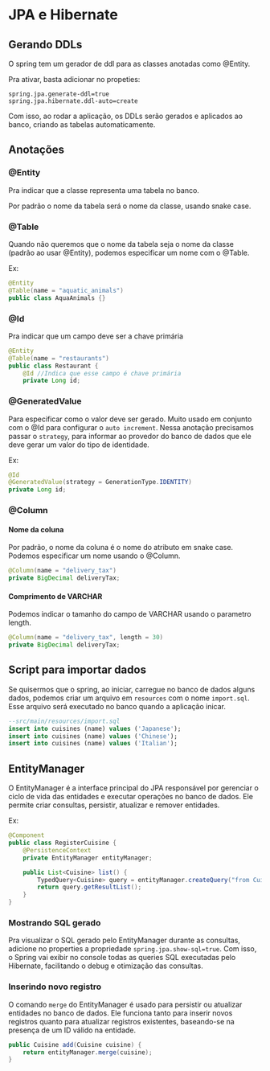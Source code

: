 # JPA e Hibernate
## Gerando DDLs
O spring tem um gerador de ddl para as classes anotadas como @Entity.

Pra ativar, basta adicionar no propeties:

```properties
spring.jpa.generate-ddl=true
spring.jpa.hibernate.ddl-auto=create
```

Com isso, ao rodar a aplicação, os DDLs serão gerados e aplicados ao banco, criando as tabelas automaticamente.

## Anotações
### @Entity
Pra indicar que a classe representa uma tabela no banco. 

Por padrão o nome da tabela será o nome da classe, usando snake case.

### @Table
Quando não queremos que o nome da tabela seja o nome da classe (padrão ao usar @Entity), podemos especificar um nome com o @Table.

Ex:
```java
@Entity
@Table(name = "aquatic_animals")
public class AquaAnimals {}
```

### @Id
Pra indicar que um campo deve ser a chave primária

```java
@Entity
@Table(name = "restaurants")
public class Restaurant {
    @Id //Indica que esse campo é chave primária
    private Long id;
```

### @GeneratedValue
Para especificar como o valor deve ser gerado. Muito usado em conjunto com o @Id para configurar o `auto increment`. Nessa anotação precisamos passar o `strategy`, para informar ao provedor do banco de dados que ele deve gerar um valor do tipo de identidade.

Ex:
```java
@Id
@GeneratedValue(strategy = GenerationType.IDENTITY)
private Long id;
```

### @Column
#### Nome da coluna
Por padrão, o nome da coluna é o nome do atributo em snake case. Podemos especificar um nome usando o @Column.

```java
@Column(name = "delivery_tax")
private BigDecimal deliveryTax;
```

#### Comprimento de VARCHAR
Podemos indicar o tamanho do campo de VARCHAR usando o parametro length.

```java
@Column(name = "delivery_tax", length = 30)
private BigDecimal deliveryTax;
```

## Script para importar dados
Se quisermos que o spring, ao iniciar, carregue no banco de dados alguns dados, podemos criar um arquivo em `resources` com o nome `import.sql`. Esse arquivo será executado no banco quando a aplicação inicar.

```sql
--src/main/resources/import.sql
insert into cuisines (name) values ('Japanese');
insert into cuisines (name) values ('Chinese');
insert into cuisines (name) values ('Italian');

```

## EntityManager
O EntityManager é a interface principal do JPA responsável por gerenciar o ciclo de vida das entidades e executar operações no banco de dados. Ele permite criar consultas, persistir, atualizar e remover entidades.

Ex:
```java
@Component
public class RegisterCuisine {
    @PersistenceContext
    private EntityManager entityManager;

    public List<Cuisine> list() {
        TypedQuery<Cuisine> query = entityManager.createQuery("from Cuisine", Cuisine.class);
        return query.getResultList();
    }
}
```

### Mostrando SQL gerado
Pra visualizar o SQL gerado pelo EntityManager durante as consultas, adicione no properties a propriedade `spring.jpa.show-sql=true`. Com isso, o Spring vai exibir no console todas as queries SQL executadas pelo Hibernate, facilitando o debug e otimização das consultas.

### Inserindo novo registro
O comando `merge` do EntityManager é usado para persistir ou atualizar entidades no banco de dados. Ele funciona tanto para inserir novos registros quanto para atualizar registros existentes, baseando-se na presença de um ID válido na entidade.

```java
public Cuisine add(Cuisine cuisine) {
    return entityManager.merge(cuisine);
}